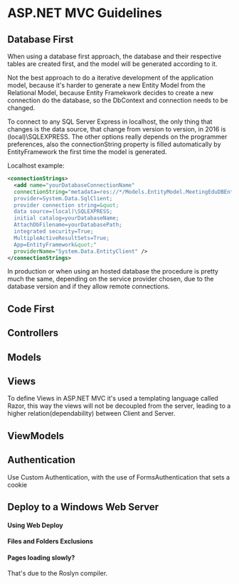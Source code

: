 # ASP.NET MVC Guidelines #

## Database First ##
When using a database first approach, the database and their respective tables are created first, and the model will be generated according to it. 

Not the best approach to do a iterative development of the application model, because it's harder to generate a new Entity Model from the Relational Model, because Entity Framekwork decides to create a new connection do the database, so the DbContext and connection needs to be changed.

To connect to any SQL Server Express in localhost, the only thing that changes is the data source, that change from version to version, in 2016 is (local)\SQLEXPRESS. The other options really depends on the programmer preferences, also the connectionString property is filled automatically by EntityFramework the first time the model is generated.

Localhost example:
```xml
<connectionStrings>
  <add name="yourDatabaseConnectionName" 
  connectionString="metadata=res://*/Models.EntityModel.MeetingEduDBEntities.csdl|res://*/Models.EntityModel.MeetingEduDBEntities.ssdl|res://*/Models.EntityModel.MeetingEduDBEntities.msl;
  provider=System.Data.SqlClient;
  provider connection string=&quot;
  data source=(local)\SQLEXPRESS;
  initial catalog=yourDatabaseName;
  AttachDbFilename=yourDatabasePath;
  integrated security=True;
  MultipleActiveResultSets=True;
  App=EntityFramework&quot;" 
  providerName="System.Data.EntityClient" />
</connectionStrings>
```

In production or when using an hosted database the procedure is pretty much the same, depending on the service provider chosen, due to the database version and if they allow remote connections.

## Code First ##

## Controllers ##

## Models ##

## Views ##
To define Views in ASP.NET MVC it's used a templating language called Razor, this way the views will not be decoupled from the server, leading to a higher relation(dependability) between Client and Server.

## ViewModels ##

## Authentication ##
Use Custom Authentication, with the use of FormsAuthentication that sets a cookie

## Deploy to a Windows Web Server ##

#### Using Web Deploy ####

#### Files and Folders Exclusions ####

#### Pages loading slowly? ####
That's due to the Roslyn compiler.
